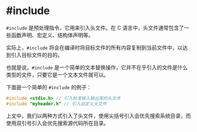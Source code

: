 # #include

`#include` 是预处理指令，它用来引入头文件。在 C 语言中，头文件通常包含了一些函数声明、宏定义、结构体声明等。

实际上，`#include` 将会在编译时将目标文件的所有内容复制到当前文件中，以达到引入目标文件的目的。

也就是说，`#include` 是一个简单的文本替换操作，它并不在乎引入的文件是什么类型的文件，只要它是一个文本文件就可以。

下面是一个简单的 `#include` 的例子：

```c
#include <stdio.h> // 引入标准输入输出库的头文件
#include "myheader.h" // 引入自定义头文件

```

上文中，我们以两种方式引入了头文件，使用尖括号引入会优先搜索系统目录，而使用双引号引入会优先搜索源代码所在目录。
